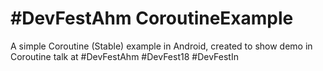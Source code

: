 # #DevFestAhm CoroutineExample
A simple Coroutine (Stable) example in Android, created to show demo in Coroutine talk at #DevFestAhm #DevFest18 #DevFestIn

